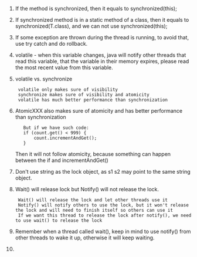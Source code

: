 1. If the method is synchronized, then it equals to synchronized(this);  

2. If synchronized method is in a static method of a class, then it equals to synchronized(T.class), and we can not use synchronized(this);  

3. If some exception are thrown during the thread is running, to avoid that, use try catch and do rollback.  

4. volatile - when this variable changes, java will notify other threads that read this variable, that the variable in their memory expires, please read the most recent value from this variable.

5. volatile vs. synchronize  

        volatile only makes sure of visibility  
        synchronize makes sure of visibility and atomicity  
        volatile has much better performance than synchronization
    
    
6. AtomicXXX also makes sure of atomicity and has better performance than synchronization   


          But if we have such code:  
          if (count.get() < 999) {  
              count.incrementAndGet();  
          }  
  
  
    Then it will not follow atomicity, because something can happen between the if and incrementAndGet()

7. Don't use string as the lock object, as s1 s2 may point to the same string object.  

8. Wait() will release lock but Notify() will not release the lock.  

        Wait() will release the lock and let other threads use it
        Notify() will notify others to use the lock, but it won't release the lock and will need to finish itself so others can use it
        If we want this thread to release the lock after notify(), we need to use wait() to release the lock
        
9. Remember when a thread called wait(), keep in mind to use notify() from other threads to wake it up, otherwise it will keep waiting.  

10. 
